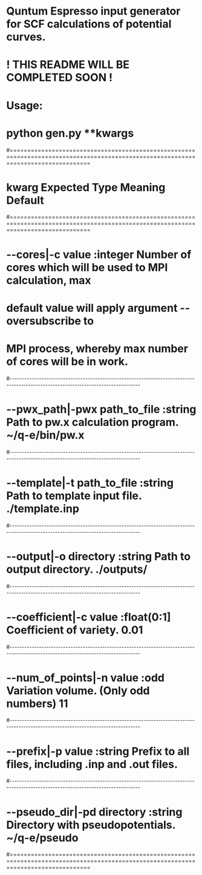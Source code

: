 
# Quntum Espresso input generator for SCF calculations of potential curves. 
# ! THIS README WILL BE COMPLETED SOON !
# Usage:
#    python gen.py **kwargs
#===================================================================================================================================
#        kwarg             Expected       Type                       Meaning                                          Default
#===================================================================================================================================
#    --cores|-c              value      :integer      Number of cores which will be used to MPI calculation,            max  
#                                                     default value will apply argument --oversubscribe to 
#                                                     MPI process, whereby max number of cores will be in work.       
#-----------------------------------------------------------------------------------------------------------------------------------            
#    --pwx_path|-pwx     path_to_file    :string      Path to pw.x calculation program.                            ~/q-e/bin/pw.x
#----------------------------------------------------------------------------------------------------------------------------------- 
#    --template|-t       path_to_file    :string      Path to template input file.                                 ./template.inp
#-----------------------------------------------------------------------------------------------------------------------------------    
#    --output|-o           directory     :string      Path to output directory.                                      ./outputs/
#-----------------------------------------------------------------------------------------------------------------------------------      
#    --coefficient|-c        value      :float(0:1]   Coefficient of variety.                                           0.01
#----------------------------------------------------------------------------------------------------------------------------------- 
#    --num_of_points|-n      value        :odd        Variation volume. (Only odd numbers)                               11
#----------------------------------------------------------------------------------------------------------------------------------- 
#    --prefix|-p             value       :string      Prefix to all files, including .inp and .out files.              
#----------------------------------------------------------------------------------------------------------------------------------- 
#    --pseudo_dir|-pd      directory     :string      Directory with pseudopotentials.                              ~/q-e/pseudo
#===================================================================================================================================
